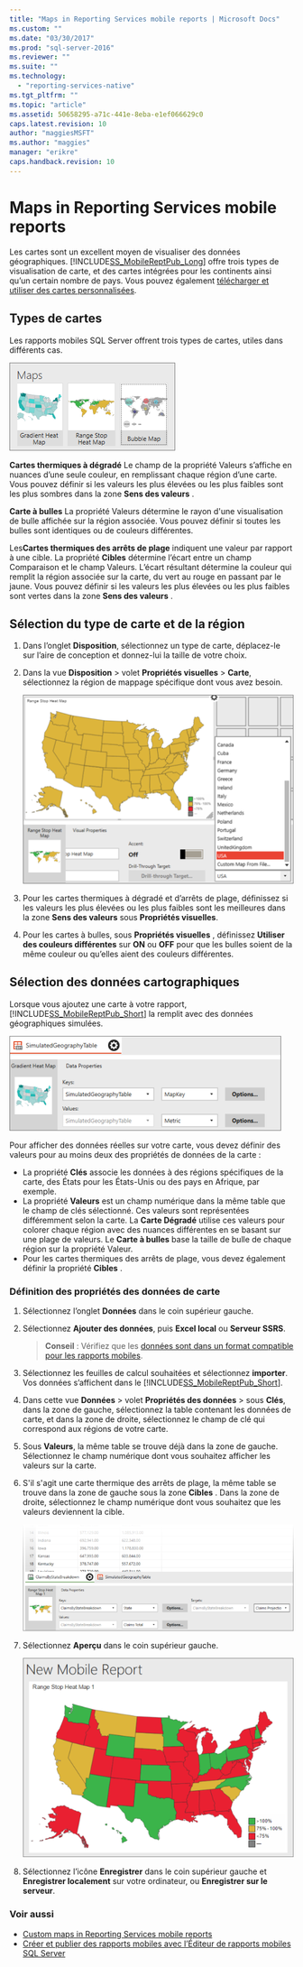 ```yaml
---
title: "Maps in Reporting Services mobile reports | Microsoft Docs"
ms.custom: ""
ms.date: "03/30/2017"
ms.prod: "sql-server-2016"
ms.reviewer: ""
ms.suite: ""
ms.technology: 
  - "reporting-services-native"
ms.tgt_pltfrm: ""
ms.topic: "article"
ms.assetid: 50658295-a71c-441e-8eba-e1ef066629c0
caps.latest.revision: 10
author: "maggiesMSFT"
ms.author: "maggies"
manager: "erikre"
caps.handback.revision: 10
---
```

# Maps in Reporting Services mobile reports
Les cartes sont un excellent moyen de visualiser des données géographiques. [!INCLUDE[SS_MobileReptPub_Long](../../includes/ss-mobilereptpub-long.md)] offre trois types de visualisation de carte, et des cartes intégrées pour les continents ainsi qu’un certain nombre de pays. Vous pouvez également [télécharger et utiliser des cartes personnalisées](../../reporting-services/mobile-reports/custom-maps-in-reporting-services-mobile-reports.md).   
  
## Types de cartes  
  
Les rapports mobiles SQL Server offrent trois types de cartes, utiles dans différents cas.  
  
![SSMRP_MapsGallery](../../reporting-services/mobile-reports/media/ssmrp-mapsgallery.png)  
  
**Cartes thermiques à dégradé** Le champ de la propriété Valeurs s’affiche en nuances d’une seule couleur, en remplissant chaque région d’une carte. Vous pouvez définir si les valeurs les plus élevées ou les plus faibles sont les plus sombres dans la zone **Sens des valeurs** .  
  
**Carte à bulles** La propriété Valeurs détermine le rayon d'une visualisation de bulle affichée sur la région associée. Vous pouvez définir si toutes les bulles sont identiques ou de couleurs différentes.   
  
Les**Cartes thermiques des arrêts de plage** indiquent une valeur par rapport à une cible. La propriété **Cibles** détermine l’écart entre un champ Comparaison et le champ Valeurs. L’écart résultant détermine la couleur qui remplit la région associée sur la carte, du vert au rouge en passant par le jaune. Vous pouvez définir si les valeurs les plus élevées ou les plus faibles sont vertes dans la zone **Sens des valeurs** .  
  
## Sélection du type de carte et de la région  
  
1. Dans l’onglet **Disposition**, sélectionnez un type de carte, déplacez-le sur l’aire de conception et donnez-lui la taille de votre choix.  
  
2. Dans la vue **Disposition** > volet **Propriétés visuelles** > **Carte**, sélectionnez la région de mappage spécifique dont vous avez besoin.  
  
   ![SSMRP_SelectMap](../../reporting-services/mobile-reports/media/ssmrp-selectmaps.png)  
  
3. Pour les cartes thermiques à dégradé et d’arrêts de plage, définissez si les valeurs les plus élevées ou les plus faibles sont les meilleures dans la zone **Sens des valeurs** sous **Propriétés visuelles**.  
  
7. Pour les cartes à bulles, sous **Propriétés visuelles** , définissez **Utiliser des couleurs différentes** sur **ON** ou **OFF** pour que les bulles soient de la même couleur ou qu’elles aient des couleurs différentes.  
  
## Sélection des données cartographiques  
Lorsque vous ajoutez une carte à votre rapport, [!INCLUDE[SS_MobileReptPub_Short](../../includes/ss-mobilereptpub-short.md)] la remplit avec des données géographiques simulées.  
  
![SSMRP_MapsData](../../reporting-services/mobile-reports/media/ssmrp-mapsdata.png)  
  
Pour afficher des données réelles sur votre carte, vous devez définir des valeurs pour au moins deux des propriétés de données de la carte :   
* La propriété **Clés** associe les données à des régions spécifiques de la carte, des États pour les États-Unis ou des pays en Afrique, par exemple.  
* La propriété **Valeurs** est un champ numérique dans la même table que le champ de clés sélectionné. Ces valeurs sont représentées différemment selon la carte. La **Carte Dégradé** utilise ces valeurs pour colorer chaque région avec des nuances différentes en se basant sur une plage de valeurs. Le **Carte à bulles** base la taille de bulle de chaque région sur la propriété Valeur.   
* Pour les cartes thermiques des arrêts de plage, vous devez également définir la propriété **Cibles** .  
  
### Définition des propriétés des données de carte  
  
1. Sélectionnez l’onglet **Données** dans le coin supérieur gauche.  
  
2. Sélectionnez **Ajouter des données**, puis **Excel local** ou **Serveur SSRS**.  
  
   > **Conseil** : Vérifiez que les [données sont dans un format compatible pour les rapports mobiles](../../reporting-services/mobile-reports/prepare-data-for-reporting-services-mobile-reports.md).  
  
3. Sélectionnez les feuilles de calcul souhaitées et sélectionnez **importer**.  
   Vos données s’affichent dans le [!INCLUDE[SS_MobileReptPub_Short](../../includes/ss-mobilereptpub-short.md)].  
  
4. Dans cette vue **Données** > volet **Propriétés des données** > sous **Clés**, dans la zone de gauche, sélectionnez la table contenant les données de carte, et dans la zone de droite, sélectionnez le champ de clé qui correspond aux régions de votre carte.  
  
5. Sous **Valeurs**, la même table se trouve déjà dans la zone de gauche. Sélectionnez le champ numérique dont vous souhaitez afficher les valeurs sur la carte.   
  
6. S'il s'agit une carte thermique des arrêts de plage, la même table se trouve dans la zone de gauche sous la zone **Cibles** . Dans la zone de droite, sélectionnez le champ numérique dont vous souhaitez que les valeurs deviennent la cible.   
  
   ![SSMRP_MapRangeHeatData](../../reporting-services/mobile-reports/media/ssmrp-maprangeheatdata.png)  
  
7. Sélectionnez **Aperçu** dans le coin supérieur gauche.  
  
   ![SSMRP_MapRangeHeatPreview](../../reporting-services/mobile-reports/media/ssmrp-maprangeheatpreview.png)  
     
8. Sélectionnez l’icône **Enregistrer** dans le coin supérieur gauche et **Enregistrer localement** sur votre ordinateur, ou **Enregistrer sur le serveur**.  
  
### Voir aussi  
-  [Custom maps in Reporting Services mobile reports](../../reporting-services/mobile-reports/custom-maps-in-reporting-services-mobile-reports.md)  
- [Créer et publier des rapports mobiles avec l’Éditeur de rapports mobiles SQL Server](../../reporting-services/mobile-reports/create-mobile-reports-with-sql-server-mobile-report-publisher.md)  
  
  
